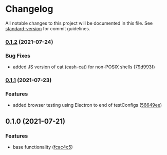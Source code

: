 # Changelog

All notable changes to this project will be documented in this file. See [standard-version](https://github.com/conventional-changelog/standard-version) for commit guidelines.

### [0.1.2](https://github.com/toolbuilder/rollup-plugin-test-tools/compare/v0.1.1...v0.1.2) (2021-07-24)


### Bug Fixes

* added JS version of cat (cash-cat) for non-POSIX shells ([79d993f](https://github.com/toolbuilder/rollup-plugin-test-tools/commit/79d993fc484cf455892678d331fcdb439ffe2e2f))

### [0.1.1](https://github.com/toolbuilder/rollup-plugin-test-tools/compare/v0.1.0...v0.1.1) (2021-07-23)


### Features

* added browser testing using Electron to end of testConfigs ([56649ee](https://github.com/toolbuilder/rollup-plugin-test-tools/commit/56649eebc56f4e5aa47cc431b19cd81c9738e73f))

## 0.1.0 (2021-07-21)


### Features

* base functionality ([fcac4c5](https://github.com/toolbuilder/rollup-plugin-test-tools/commit/fcac4c5ae71479790bd82707bb7bc72ce8e84d90))
